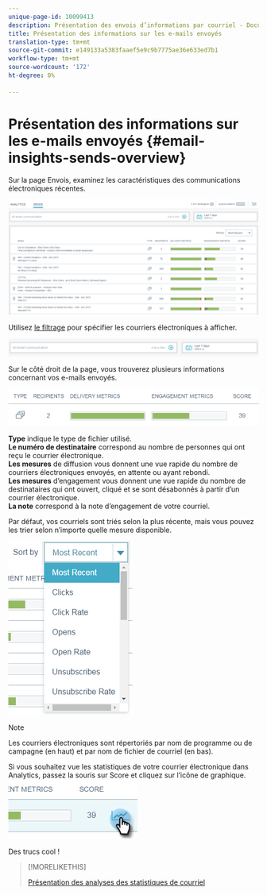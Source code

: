 ```yaml
---
unique-page-id: 10099413
description: Présentation des envois d’informations par courriel - Documentation marketing - Documentation du produit
title: Présentation des informations sur les e-mails envoyés
translation-type: tm+mt
source-git-commit: e149133a5383faaef5e9c9b7775ae36e633ed7b1
workflow-type: tm+mt
source-wordcount: '172'
ht-degree: 0%

---
```



# Présentation des informations sur les e-mails envoyés {#email-insights-sends-overview}

Sur la page Envois, examinez les caractéristiques des communications électroniques récentes.

![](assets/one.png)

Utilisez [le filtrage](filtering-in-email-insights.md) pour spécifier les courriers électroniques à afficher.

![](assets/filtering.png)

Sur le côté droit de la page, vous trouverez plusieurs informations concernant vos e-mails envoyés.

![](assets/two-1.png)

**Type** indique le type de fichier utilisé.\
**Le numéro de destinataire** correspond au nombre de personnes qui ont reçu le courrier électronique.\
**Les mesures** de diffusion vous donnent une vue rapide du nombre de courriers électroniques envoyés, en attente ou ayant rebondi.\
**Les mesures** d’engagement vous donnent une vue rapide du nombre de destinataires qui ont ouvert, cliqué et se sont désabonnés à partir d’un courrier électronique.\
**La note** correspond à la note [](../../../product-docs/email-marketing/drip-nurturing/reports-and-notifications/understanding-the-engagement-score.md)d’engagement de votre courriel.

Par défaut, vos courriels sont triés selon la plus récente, mais vous pouvez les trier selon n’importe quelle mesure disponible.

![](assets/three-1.png)

>[!NOTE]
>
>Les courriers électroniques sont répertoriés par nom de programme ou de campagne (en haut) et par nom de fichier de courriel (en bas).

Si vous souhaitez vue les statistiques de votre courrier électronique dans Analytics, passez la souris sur Score et cliquez sur l’icône de graphique.   ![](assets/five.png)

Des trucs cool !

>[!MORELIKETHIS]
>
>[Présentation des analyses des statistiques de courriel](email-insights-analytics-overview.md)

